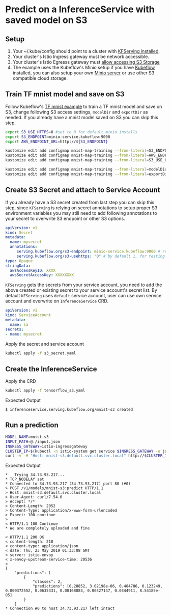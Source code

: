 
# Predict on a InferenceService with saved model on S3
## Setup
1. Your ~/.kube/config should point to a cluster with [KFServing installed](https://github.com/kubeflow/kfserving/#install-kfserving).
2. Your cluster's Istio Ingress gateway must be network accessible.
3. Your cluster's Istio Egresss gateway must [allow accessing S3 Storage](https://knative.dev/docs/serving/outbound-network-access/)
4. The example uses the Kubeflow's Minio setup if you have [Kubeflow](https://www.kubeflow.org/docs/started/getting-started/) installed,
you can also setup your own [Minio server](https://docs.min.io/docs/deploy-minio-on-kubernetes.html) or use other S3 compatible cloud storage.


## Train TF mnist model and save on S3
Follow Kubeflow's [TF mnist example](https://github.com/kubeflow/examples/tree/master/mnist#using-s3) to train a TF mnist model and save on S3,
change following S3 access settings, `modelDir` and `exportDir` as needed. If you already have a mnist model saved on S3 you can skip this step.
```bash
export S3_USE_HTTPS=0 #set to 0 for default minio installs
export S3_ENDPOINT=minio-service.kubeflow:9000
export AWS_ENDPOINT_URL=http://${S3_ENDPOINT}

kustomize edit add configmap mnist-map-training --from-literal=S3_ENDPOINT=${S3_ENDPOINT}
kustomize edit add configmap mnist-map-training --from-literal=AWS_ENDPOINT_URL=${AWS_ENDPOINT_URL}
kustomize edit add configmap mnist-map-training --from-literal=S3_USE_HTTPS=${S3_USE_HTTPS}

kustomize edit add configmap mnist-map-training --from-literal=modelDir=s3://mnist/v1
kustomize edit add configmap mnist-map-training --from-literal=exportDir=s3://mnist/v1/export
```

## Create S3 Secret and attach to Service Account
If you already have a S3 secret created from last step you can skip this step, since `KFServing` is relying on secret annotations to setup proper
S3 environment variables you may still need to add following annotations to your secret to overwrite S3 endpoint or other S3 options.
```yaml
apiVersion: v1
kind: Secret
metadata:
  name: mysecret
  annotations:
     serving.kubeflow.org/s3-endpoint: minio-service.kubeflow:9000 # replace with your s3 endpoint
     serving.kubeflow.org/s3-usehttps: "0" # by default 1, for testing with minio you need to set to 0
type: Opaque
stringData:
  awsAccessKeyID: XXXX
  awsSecretAccessKey: XXXXXXXX
```

`KFServing` gets the secrets from your service account, you need to add the above created or existing secret to your service account's secret list. 
By default `KFServing` uses `default` service account, user can use own service account and overwrite on `InferenceService` CRD.

```yaml
apiVersion: v1
kind: ServiceAccount
metadata:
  name: sa
secrets:
- name: mysecret
```

Apply the secret and service account
```bash
kubectl apply -f s3_secret.yaml
```

## Create the InferenceService
Apply the CRD
```bash
kubectl apply -f tensorflow_s3.yaml 
```

Expected Output
```
$ inferenceservice.serving.kubeflow.org/mnist-s3 created
```

## Run a prediction

```bash
MODEL_NAME=mnist-s3
INPUT_PATH=@./input.json
INGRESS_GATEWAY=istio-ingressgateway
CLUSTER_IP=$(kubectl -n istio-system get service $INGRESS_GATEWAY -o jsonpath='{.status.loadBalancer.ingress[0].ip}')
curl -v -H "Host: mnist-s3.default.svc.cluster.local" http://$CLUSTER_IP/v1/models/$MODEL_NAME:predict -d $INPUT_PATH
```
Expected Output
```
*   Trying 34.73.93.217...
* TCP_NODELAY set
* Connected to 34.73.93.217 (34.73.93.217) port 80 (#0)
> POST /v1/models/mnist-s3:predict HTTP/1.1
> Host: mnist-s3.default.svc.cluster.local
> User-Agent: curl/7.54.0
> Accept: */*
> Content-Length: 2052
> Content-Type: application/x-www-form-urlencoded
> Expect: 100-continue
> 
< HTTP/1.1 100 Continue
* We are completely uploaded and fine

< HTTP/1.1 200 OK
< content-length: 218
< content-type: application/json
< date: Thu, 23 May 2019 01:33:08 GMT
< server: istio-envoy
< x-envoy-upstream-service-time: 20536
< 
{
    "predictions": [
        {
            "classes": 2,
            "predictions": [0.28852, 3.02198e-06, 0.484786, 0.123249, 0.000372552, 0.0635331, 0.00168883, 0.00327147, 0.0344911, 8.54185e-05]
        }
    ]
* Connection #0 to host 34.73.93.217 left intact
```
